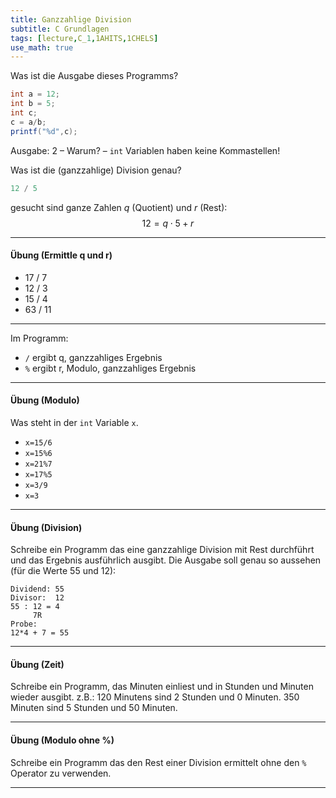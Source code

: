 ```yaml
---
title: Ganzzahlige Division
subtitle: C Grundlagen
tags: [lecture,C_1,1AHITS,1CHELS]
use_math: true
---
```



Was ist die Ausgabe dieses Programms?

```java
int a = 12;
int b = 5;
int c;
c = a/b;
printf("%d",c);
```

Ausgabe: 2 – Warum? –  `int` Variablen haben keine Kommastellen!

Was ist die (ganzzahlige) Division genau?

```c
12 / 5
```

gesucht sind ganze Zahlen $q$ (Quotient) und $r$ (Rest): 
$$
12=q \cdot 5 + r
$$




---

#### Übung (Ermittle q und r)

- 17 / 7
- 12 / 3
- 15 / 4
- 63 / 11

---



Im Programm:

- `/` ergibt q, ganzzahliges Ergebnis
- `%` ergibt r, Modulo, ganzzahliges Ergebnis

---

#### Übung (Modulo)

Was steht in der `int` Variable `x`.

- `x=15/6`
- `x=15%6`
- `x=21%7`
- `x=17%5`
- `x=3/9`
- `x=3`

---

#### Übung (Division)

Schreibe ein Programm das eine ganzzahlige Division mit Rest durchführt und das Ergebnis ausführlich ausgibt. Die Ausgabe soll genau so aussehen (für die Werte 55 und 12):

```
Dividend: 55
Divisor:  12
55 : 12 = 4
     7R
Probe:
12*4 + 7 = 55
```

---

#### Übung (Zeit)

Schreibe ein Programm, das Minuten einliest und in Stunden und Minuten wieder ausgibt. z.B.: 120 Minutens sind 2 Stunden und 0 Minuten. 350 Minuten sind 5 Stunden und 50 Minuten.

---

#### Übung (Modulo ohne %)

Schreibe ein Programm das den Rest einer Division ermittelt ohne den `%` Operator zu verwenden.

---

